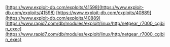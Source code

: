 [https://www.exploit-db.com/exploits/41598](https://www.exploit-db.com/exploits/41598)
[https://www.exploit-db.com/exploits/40889](https://www.exploit-db.com/exploits/40889)
[https://www.rapid7.com/db/modules/exploit/linux/http/netgear_r7000_cgibin_exec](https://www.rapid7.com/db/modules/exploit/linux/http/netgear_r7000_cgibin_exec)
